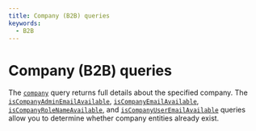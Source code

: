 ```yaml
---
title: Company (B2B) queries
keywords:
  - B2B
---
```


# Company (B2B) queries

The [`company`](company.md) query returns full details about the specified company. The [`isCompanyAdminEmailAvailable`](is-company-admin-email-available.md), [`isCompanyEmailAvailable`](is-company-email-available.md), [`isCompanyRoleNameAvailable`](is-company-role-name-available.md), and [`isCompanyUserEmailAvailable`](is-company-user-email-available.md) queries allow you to determine whether company entities already exist.
